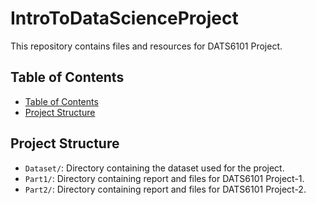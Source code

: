 # IntroToDataScienceProject

This repository contains files and resources for DATS6101 Project.

## Table of Contents
  - [Table of Contents](#table-of-contents)
  - [Project Structure](#project-structure)
    
## Project Structure

- `Dataset/`: Directory containing the dataset used for the project.
- `Part1/`: Directory containing report and files for DATS6101 Project-1.
- `Part2/`: Directory containing report and files for DATS6101 Project-2.
